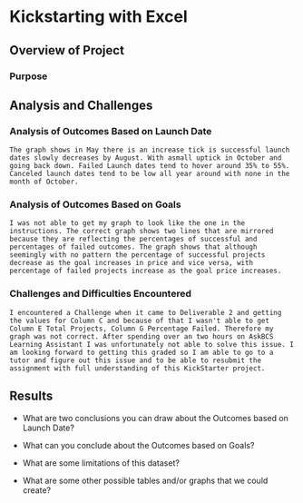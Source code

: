 # Kickstarting with Excel

## Overview of Project

### Purpose

## Analysis and Challenges

### Analysis of Outcomes Based on Launch Date
    The graph shows in May there is an increase tick is successful launch dates slowly decreases by August. With asmall uptick in October and going back down. Failed Launch dates tend to hover around 35% to 55%. Canceled launch dates tend to be low all year around with none in the month of October. 

### Analysis of Outcomes Based on Goals
    I was not able to get my graph to look like the one in the instructions. The correct graph shows two lines that are mirrored because they are reflecting the percentages of successful and percentages of failed outcomes. The graph shows that although seemingly with no pattern the percentage of successful projects decrease as the goal increases in price and vice versa, with percentage of failed projects increase as the goal price increases. 

### Challenges and Difficulties Encountered
    I encountered a Challenge when it came to Deliverable 2 and getting the values for Column C and because of that I wasn't able to get Column E Total Projects, Column G Percentage Failed. Therefore my graph was not correct. After spending over an two hours on AskBCS Learning Assistant I was unfortunately not able to solve this issue. I am looking forward to getting this graded so I am able to go to a tutor and figure out this issue and to be able to resubmit the assignment with full understanding of this KickStarter project. 

## Results

- What are two conclusions you can draw about the Outcomes based on Launch Date?

- What can you conclude about the Outcomes based on Goals?

- What are some limitations of this dataset?

- What are some other possible tables and/or graphs that we could create?
